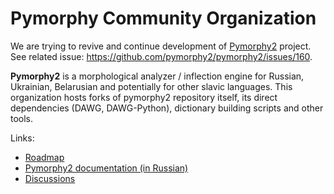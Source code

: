 # Pymorphy Community Organization

We are trying to revive and continue development of [Pymorphy2](https://github.com/pymorphy2/pymorphy2) project. See related issue: https://github.com/pymorphy2/pymorphy2/issues/160.

**Pymorphy2** is a morphological analyzer / inflection engine for Russian, Ukrainian, Belarusian and potentially for other slavic languages. This organization hosts forks of pymorphy2 repository itself, its direct dependencies (DAWG, DAWG-Python), dictionary building scripts and other tools.

Links:

- [Roadmap](https://github.com/orgs/pymorphy2-fork/projects/3)
- [Pymorphy2 documentation (in Russian)](https://pymorphy2.readthedocs.io/en/stable/)
- [Discussions](https://github.com/orgs/pymorphy2-fork/discussions)

